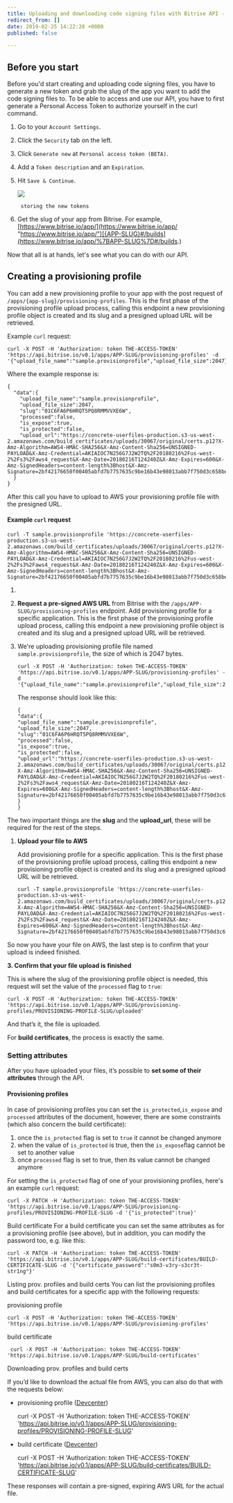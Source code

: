 ```yaml
---
title: Uploading and downloading code signing files with Bitrise API - draft
redirect_from: []
date: 2019-02-25 14:22:28 +0000
published: false

---
```

## Before you start

Before you'd start creating and uploading code signing files, you have to generate a new token and grab the slug of the app you want to add the code signing files to. To be able to access and use our API, you have to first generate a Personal Access Token to authorize yourself in the curl command.

1. Go to your `Account Settings`.
2. Click the `Security` tab on the left.
3. Click `Generate new` at `Personal access token (BETA)`.
4. Add a `Token description` and an `Expiration`.
5. Hit `Save & Continue`.

   ![](/img/new-token-generation.png)

		storing the new tokens

6. Get the slug of your app from Bitrise. For example, [https://www.bitrise.io/app/](https://www.bitrise.io/app/ "https://www.bitrise.io/app/")[{APP-SLUG}#/builds](https://www.bitrise.io/app/%7BAPP-SLUG%7D#/builds.)

Now that all is at hands, let's see what you can do with our API.

## Creating a provisioning profile

You can add a new provisioning profile to your app with the post request of `/apps/{app-slug}/provisioning-profiles`. This is the first phase of the provisioning profile upload process, calling this endpoint a new provisioning profile object is created and its slug and a presigned upload URL will be retrieved.

Example `curl` request:

    curl -X POST -H 'Authorization: token THE-ACCESS-TOKEN' 'https://api.bitrise.io/v0.1/apps/APP-SLUG/provisioning-profiles' -d '{"upload_file_name":"sample.provisionprofile","upload_file_size":2047}'

Where the example response is:

```
{
  "data":{
    "upload_file_name":"sample.provisionprofile",
    "upload_file_size":2047,
    "slug":"01C6FA6P6HRQT5PQ8RMMVVXE6W",
    "processed":false,
    "is_expose":true,
    "is_protected":false,
    "upload_url":"https://concrete-userfiles-production.s3-us-west-2.amazonaws.com/build_certificates/uploads/30067/original/certs.p12?X-Amz-Algorithm=AWS4-HMAC-SHA256&X-Amz-Content-Sha256=UNSIGNED-PAYLOAD&X-Amz-Credential=AKIAIOC7N256G7J2W2TQ%2F20180216%2Fus-west-2%2Fs3%2Faws4_request&X-Amz-Date=20180216T124240Z&X-Amz-Expires=600&X-Amz-SignedHeaders=content-length%3Bhost&X-Amz-Signature=2bf42176650f00405abfd7b7757635c9be16b43e98013abb7f750d3c658be28e"
  }
}
```

After this call you have to upload to AWS your provisioning profile file with the presigned URL.

#### Example `curl` request

```
curl -T sample.provisionprofile 'https://concrete-userfiles-production.s3-us-west-2.amazonaws.com/build_certificates/uploads/30067/original/certs.p12?X-Amz-Algorithm=AWS4-HMAC-SHA256&X-Amz-Content-Sha256=UNSIGNED-PAYLOAD&X-Amz-Credential=AKIAIOC7N256G7J2W2TQ%2F20180216%2Fus-west-2%2Fs3%2Faws4_request&X-Amz-Date=20180216T124240Z&X-Amz-Expires=600&X-Amz-SignedHeaders=content-length%3Bhost&X-Amz-Signature=2bf42176650f00405abfd7b7757635c9be16b43e98013abb7f750d3c658be28e'
```

1. 
2. **Request a pre-signed AWS URL** from Bitrise with the `/apps/APP-SLUG/provisioning-profiles` endpoint. Add provisioning profile for a specific application. This is the first phase of the provisioning profile upload process, calling this endpoint a new provisioning profile object is created and its slug and a presigned upload URL will be retrieved.
3. We're uploading provisioning profile file named `sample.provisionprofile`, the size of which is 2047 bytes.

       curl -X POST -H 'Authorization: token THE-ACCESS-TOKEN' 'https://api.bitrise.io/v0.1/apps/APP-SLUG/provisioning-profiles' -d '{"upload_file_name":"sample.provisionprofile","upload_file_size":2047}'

   The response should look like this:

       {
       "data":{
       "upload_file_name":"sample.provisionprofile",
       "upload_file_size":2047,
       "slug":"01C6FA6P6HRQT5PQ8RMMVVXE6W",
       "processed":false,
       "is_expose":true,
       "is_protected":false,
       "upload_url":"https://concrete-userfiles-production.s3-us-west-2.amazonaws.com/build_certificates/uploads/30067/original/certs.p12?X-Amz-Algorithm=AWS4-HMAC-SHA256&X-Amz-Content-Sha256=UNSIGNED-PAYLOAD&X-Amz-Credential=AKIAIOC7N256G7J2W2TQ%2F20180216%2Fus-west-2%2Fs3%2Faws4_request&X-Amz-Date=20180216T124240Z&X-Amz-Expires=600&X-Amz-SignedHeaders=content-length%3Bhost&X-Amz-Signature=2bf42176650f00405abfd7b7757635c9be16b43e98013abb7f750d3c658be28e"
       }
       }

The two important things are the **slug** and the **upload_url**, these will be required for the rest of the steps.

1. **Upload your file to AWS**

   Add provisioning profile for a specific application. This is the first phase of the provisioning profile upload process, calling this endpoint a new provisioning profile object is created and its slug and a presigned upload URL will be retrieved.

       curl -T sample.provisionprofile 'https://concrete-userfiles-production.s3-us-west-2.amazonaws.com/build_certificates/uploads/30067/original/certs.p12?X-Amz-Algorithm=AWS4-HMAC-SHA256&X-Amz-Content-Sha256=UNSIGNED-PAYLOAD&X-Amz-Credential=AKIAIOC7N256G7J2W2TQ%2F20180216%2Fus-west-2%2Fs3%2Faws4_request&X-Amz-Date=20180216T124240Z&X-Amz-Expires=600&X-Amz-SignedHeaders=content-length%3Bhost&X-Amz-Signature=2bf42176650f00405abfd7b7757635c9be16b43e98013abb7f750d3c658be28e'

So now you have your file on AWS, the last step is to confirm that your upload is indeed finished.

**3. Confirm that your file upload is finished**

This is where the slug of the provisioning profile object is needed, this request will set the value of the `processed` flag to `true`:

    curl -X POST -H 'Authorization: token THE-ACCESS-TOKEN' 'https://api.bitrise.io/v0.1/apps/APP-SLUG/provisioning-profiles/PROVISIONING-PROFILE-SLUG/uploaded'

And that’s it, the file is uploaded.

For **build certificates**, the process is exactly the same.

### Setting attributes

After you have uploaded your files, it’s possible to **set some of their attributes** through the API.

#### Provisioning profiles

In case of provisioning profiles you can set the `is_protected`,`is_expose` and `processed` attributes of the document, however, there are some constraints (which also concern the build certificate):

1. once the `is_protected` flag is set to `true` it cannot be changed anymore
2. when the value of `is_protected` is true, then the `is_expose`flag cannot be set to another value
3. once `processed` flag is set to true, then its value cannot be changed anymore

For setting the `is_protected` flag of one of your provisioning profiles, here's an example `curl` request:

    curl -X PATCH -H 'Authorization: token THE-ACCESS-TOKEN' 'https://api.bitrise.io/v0.1/apps/APP-SLUG/provisioning-profiles/PROVISIONING-PROFILE-SLUG -d '{"is_protected":true}'

Build certificate
For a build certificate you can set the same attributes as for a provisioning profile (see above), but in addition, you can modify the password too, e.g. like this:

    curl -X PATCH -H 'Authorization: token THE-ACCESS-TOKEN' 'https://api.bitrise.io/v0.1/apps/APP-SLUG/build-certificates/BUILD-CERTIFICATE-SLUG -d '{"certificate_password":"s0m3-v3ry-s3cr3t-str1ng"}'

Listing prov. profiles and build certs
You can list the provisioning profiles and build certificates for a specific app with the following requests:

provisioning profile

    curl -X POST -H 'Authorization: token THE-ACCESS-TOKEN' 'https://api.bitrise.io/v0.1/apps/APP-SLUG/provisioning-profiles'

build certificate

     curl -X POST -H 'Authorization: token THE-ACCESS-TOKEN' 'https://api.bitrise.io/v0.1/apps/APP-SLUG/build-certificates'

Downloading prov. profiles and build certs

If you’d like to download the actual file from AWS, you can also do that with the requests below:

* provisioning profile ([Devcenter](https://devcenter.bitrise.io/api/v0.1/#get-appsapp-slugprovisioning-profilesprovisioning-profile-slug))

  curl -X POST -H 'Authorization: token THE-ACCESS-TOKEN' 'https://api.bitrise.io/v0.1/apps/APP-SLUG/provisioning-profiles/PROVISIONING-PROFILE-SLUG'
* build certificate ([Devcenter](https://devcenter.bitrise.io/api/v0.1/#get-appsapp-slugbuild-certificatesbuild-certificate-slug))

  curl -X POST -H 'Authorization: token THE-ACCESS-TOKEN' 'https://api.bitrise.io/v0.1/apps/APP-SLUG/build-certificates/BUILD-CERTIFICATE-SLUG'

These responses will contain a pre-signed, expiring AWS URL for the actual file.